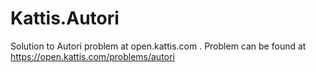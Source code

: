 # Kattis.Autori
Solution to Autori problem at open.kattis.com .
Problem can be found at https://open.kattis.com/problems/autori
